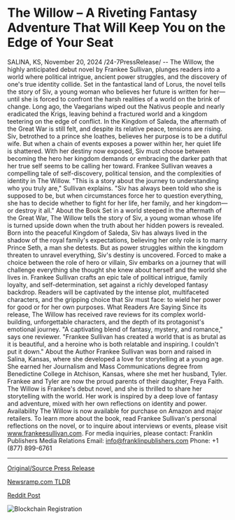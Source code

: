 # The Willow – A Riveting Fantasy Adventure That Will Keep You on the Edge of Your Seat

SALINA, KS, November 20, 2024 /24-7PressRelease/ -- The Willow, the highly anticipated debut novel by Frankee Sullivan, plunges readers into a world where political intrigue, ancient power struggles, and the discovery of one's true identity collide. Set in the fantastical land of Lorus, the novel tells the story of Siv, a young woman who believes her future is written for her—until she is forced to confront the harsh realities of a world on the brink of change.  Long ago, the Vaegarians wiped out the Nativus people and nearly eradicated the Krigs, leaving behind a fractured world and a kingdom teetering on the edge of conflict. In the Kingdom of Saleda, the aftermath of the Great War is still felt, and despite its relative peace, tensions are rising. Siv, betrothed to a prince she loathes, believes her purpose is to be a dutiful wife. But when a chain of events exposes a power within her, her quiet life is shattered. With her destiny now exposed, Siv must choose between becoming the hero her kingdom demands or embracing the darker path that her true self seems to be calling her toward.  Frankee Sullivan weaves a compelling tale of self-discovery, political tension, and the complexities of identity in The Willow. "This is a story about the journey to understanding who you truly are," Sullivan explains. "Siv has always been told who she is supposed to be, but when circumstances force her to question everything, she has to decide whether to fight for her life, her family, and her kingdom—or destroy it all."  About the Book Set in a world steeped in the aftermath of the Great War, The Willow tells the story of Siv, a young woman whose life is turned upside down when the truth about her hidden powers is revealed. Born into the peaceful Kingdom of Saleda, Siv has always lived in the shadow of the royal family's expectations, believing her only role is to marry Prince Seth, a man she detests. But as power struggles within the kingdom threaten to unravel everything, Siv's destiny is uncovered. Forced to make a choice between the role of hero or villain, Siv embarks on a journey that will challenge everything she thought she knew about herself and the world she lives in.  Frankee Sullivan crafts an epic tale of political intrigue, family loyalty, and self-determination, set against a richly developed fantasy backdrop. Readers will be captivated by the intense plot, multifaceted characters, and the gripping choice that Siv must face: to wield her power for good or for her own purposes.  What Readers Are Saying Since its release, The Willow has received rave reviews for its complex world-building, unforgettable characters, and the depth of its protagonist's emotional journey. "A captivating blend of fantasy, mystery, and romance," says one reviewer. "Frankee Sullivan has created a world that is as brutal as it is beautiful, and a heroine who is both relatable and inspiring. I couldn't put it down."  About the Author Frankee Sullivan was born and raised in Salina, Kansas, where she developed a love for storytelling at a young age. She earned her Journalism and Mass Communications degree from Benedictine College in Atchison, Kansas, where she met her husband, Tyler. Frankee and Tyler are now the proud parents of their daughter, Freya Faith. The Willow is Frankee's debut novel, and she is thrilled to share her storytelling with the world. Her work is inspired by a deep love of fantasy and adventure, mixed with her own reflections on identity and power.  Availability The Willow is now available for purchase on Amazon and major retailers. To learn more about the book, read Frankee Sullivan's personal reflections on the novel, or to inquire about interviews or events, please visit www.frankeesullivan.com.  For media inquiries, please contact: Franklin Publishers Media Relations Email: info@franklinpublishers.com Phone: +1 (877) 899-6761 

---

[Original/Source Press Release](https://www.24-7pressrelease.com/press-release/516388/the-willow-a-riveting-fantasy-adventure-that-will-keep-you-on-the-edge-of-your-seat)
                    

[Newsramp.com TLDR](https://newsramp.com/curated-news/the-willow-a-compelling-tale-of-self-discovery-and-political-tension/f079167dc3aeb25f8cadb055b6d59e0f) 

 



[Reddit Post](https://www.reddit.com/r/BookNews/comments/1gvktzo/the_willow_a_compelling_tale_of_selfdiscovery_and/) 



![Blockchain Registration](https://cdn.newsramp.app/24-7PressRelease/qrcode/2411/20/kiteFyH_.webp)